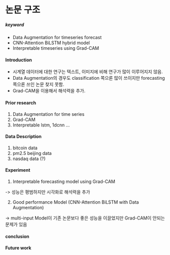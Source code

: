 # 논문 구조



##### keyword 

- Data Augmentation for timeseries forecast
- CNN-Attention BiLSTM  hybrid model
- Interpretable timeseries using Grad-CAM





#### Introduction 

- 시계열 데이터에 대한 연구는 텍스트, 이미지에 비해 연구가 많이 이루어지지 않음.
- Data Augmentation의 경우도 classification 쪽으론 많이 쓰이지만 forecasting 쪽으론 쓰인 논문 찾지 못함.
- Grad-CAM을 이용해서 해석력을 추가.



#### Prior research 

1. Data Augmentation for time series
2. Grad-CAM
3. Interpretable lstm, 1dcnn ...



#### Data Description

1. bitcoin data
2. pm2.5 beijing data
3. nasdaq data (?)



#### Experiment

1. Interpretable forecasting model using Grad-CAM

-> 성능은 평범하지만 시각화로 해석력을 추가

2. Good performance Model (CNN-Attention BiLSTM with Data Augmentation)

-> multi-input Model이 기존 논문보다 좋은 성능을 이끌었지만 Grad-CAM이 안되는 문제가 있음



#### conclusion

#### Future work

